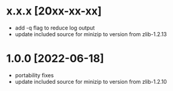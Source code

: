 # x.x.x [20xx-xx-xx]

* add -q flag to reduce log output
* update included source for minizip to version from zlib-1.2.13

# 1.0.0 [2022-06-18]

* portability fixes
* update included source for minizip to version from zlib-1.2.10
